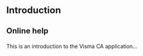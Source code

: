 <style> 
h1 { font-size:24px; } 
h2 { font-size:22px; } 
h3 { font-size:20px; } 
h4 { font-size:18px; } 
h5 { font-size:16px; }  
table th { font-size:14px !important; text-align:left !important; }
table td { font-size:14px !important; text-align:left !important; }
</style>

# Introduction

### Online help <a name="onlinehelp"></h3> 

<p spaces-before="0">
  This is an introduction to the Visma CA application...
</p>
